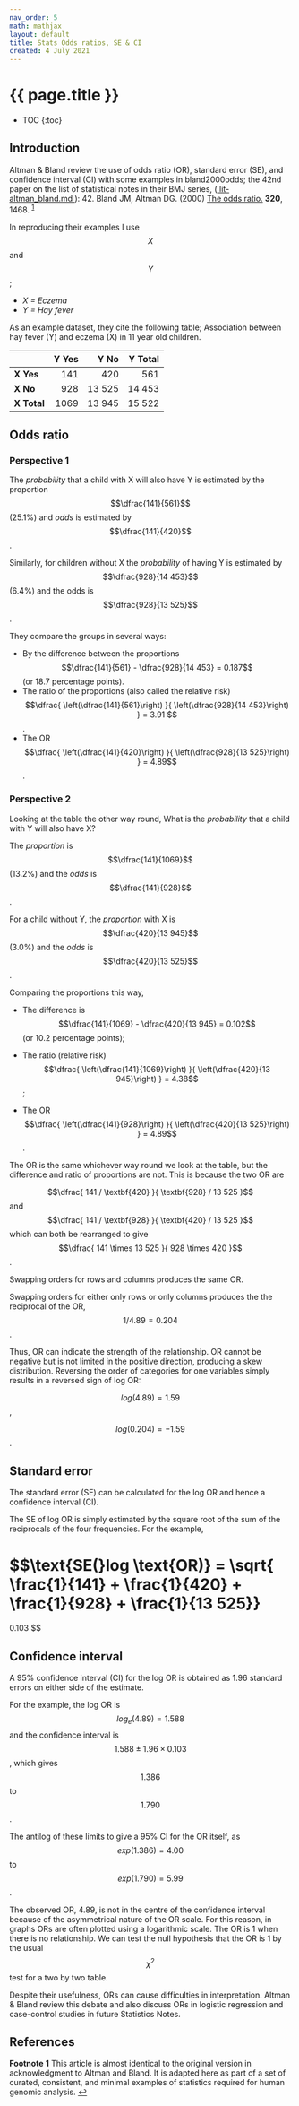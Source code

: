 ```yaml
---
nav_order: 5
math: mathjax
layout: default
title: Stats Odds ratios, SE & CI
created: 4 July 2021
---
```

{{ page.title }}
================

* TOC
{:toc}

## Introduction

Altman & Bland review the use of odds ratio (OR), standard error (SE), and confidence interval (CI) with some examples in 
bland2000odds; 
the 42nd paper on the list of statistical notes in their BMJ series,
([ lit-altman_bland.md ]( https://github.com/DylanLawless/notes/blob/main/202106291417-lit-altman_bland.md )):
42\. Bland JM, Altman DG. (2000) <a href="http://www.bmj.com/cgi/content/full/320/7247/1468">The odds ratio.</a> <b>320</b>, 1468.
<sup id="a1">[1](#f1)</sup>

In reproducing their examples I use $$X$$ and $$Y$$; 
* _X = Eczema_
* _Y = Hay fever_

As an example dataset, they cite the following table; Association between hay fever (Y) and eczema (X) in 11 year old children.

|  | Y Yes | Y No | Y Total |
|:---|---:|---:|---:|
| <b>X Yes</b> | 141 | 420 | 561 |
| <b>X No</b> | 928 | 13 525 | 14 453 |
| <b>X Total</b> | 1069 | 13 945 | 15 522 |

## Odds ratio

### Perspective 1
The _probability_ that a child with X will also have Y
is estimated by the proportion $$\dfrac{141}{561}$$ (25.1%)
and _odds_ is estimated by $$\dfrac{141}{420}$$. 

Similarly, for children without X the _probability_ of having Y is estimated by $$\dfrac{928}{14 453}$$ (6.4%) 
and the odds is $$\dfrac{928}{13 525}$$. 

They compare the groups in several ways: 
* By the difference between the proportions 
$$\dfrac{141}{561} - \dfrac{928}{14 453} = 0.187$$ (or 18.7 percentage points).
* The ratio of the proportions (also called the relative risk) 
$$\dfrac{ \left(\dfrac{141}{561}\right) }{ \left(\dfrac{928}{14 453}\right) } = 3.91 $$.
* The OR
$$\dfrac{ \left(\dfrac{141}{420}\right) }{ \left(\dfrac{928}{13 525}\right) } = 4.89$$.

### Perspective 2
Looking at the table the other way round, 
What is the _probability_ that a child with Y will also have X? 

The _proportion_ is $$\dfrac{141}{1069}$$ (13.2%) 
and the _odds_ is $$\dfrac{141}{928}$$. 

For a child without Y, the _proportion_ with X is 
$$\dfrac{420}{13 945}$$ (3.0%) 
and the _odds_ is $$\dfrac{420}{13 525}$$. 

Comparing the proportions this way, 
* The difference is 
$$\dfrac{141}{1069} - \dfrac{420}{13 945} = 0.102$$ (or 10.2 percentage points); 

* The ratio (relative risk) 
$$\dfrac{ \left(\dfrac{141}{1069}\right) }{ \left(\dfrac{420}{13 945}\right) } = 4.38$$; 
* The OR
$$\dfrac{ \left(\dfrac{141}{928}\right) }{ \left(\dfrac{420}{13 525}\right) } = 4.89$$. 

The OR is the same whichever way round we look at the table, 
but the difference and ratio of proportions are not.
This is because the two OR are 

$$\dfrac{ 141 / \textbf{420} }{ \textbf{928} / 13 525 }$$ and
$$\dfrac{ 141 / \textbf{928} }{ \textbf{420} / 13 525 }$$ 
which can both be rearranged to give
$$\dfrac{ 141 \times 13 525 }{ 928 \times 420 }$$.

Swapping orders for rows and columns produces the same OR.

Swapping orders for either only rows or only columns produces the the reciprocal of the OR, $$1/4.89 = 0.204$$.

Thus, OR can indicate the strength of the relationship.
OR cannot be negative but is not limited in the positive direction, producing a skew distribution. 
Reversing the order of categories for one variables simply results in a reversed sign of log OR: 

$$log(4.89) = 1.59$$, 

$$log(0.204) = - 1.59$$.

## Standard error
The standard error (SE) can be calculated for the log OR and hence a confidence interval (CI). 

The SE of log OR is simply estimated by the square root of the sum of the reciprocals of the four frequencies. 
For the example,

<div class="table-wrapper" markdown="block">

$$\text{SE(}log \text{OR)} =
\sqrt{
\frac{1}{141} + 
\frac{1}{420} + 
\frac{1}{928} + 
\frac{1}{13 525}}
=
0.103
$$

</div>

## Confidence interval

A 95% confidence interval (CI) for the log OR is obtained as 1.96 standard errors on either side of the estimate. 

For the example, 
the log OR is 
$$log_{e} (4.89) = 1.588$$ 
and the confidence interval is 
$$ 1.588 \pm 1.96 \times 0.103 $$, 
which gives $$1.386$$ to $$1.790$$. 

The antilog of these limits to give a 95% CI for the OR itself, 
as 
$$ exp(1.386) = 4.00 $$ to 
$$ exp(1.790) = 5.99 $$. 

The observed OR, 4.89, 
is not in the centre of the confidence interval because of the asymmetrical nature of the OR scale. 
For this reason, in graphs ORs are often plotted using a logarithmic scale. 
The OR is 1 when there is no relationship. 
We can test the null hypothesis that the OR is 1 by the usual 
$${\chi}^2$$ test for a two by two table.

Despite their usefulness, ORs can cause difficulties in interpretation. 
Altman & Bland review this debate and also discuss ORs in logistic regression and case-control studies in future Statistics Notes.

## References 


**Footnote**
<b id="f1">1</b> This article is almost identical to the original version in acknowledgment to Altman and Bland. It is adapted here as part of a set of curated, consistent, and minimal examples of statistics required for human genomic analysis.
[↩](#a1)
